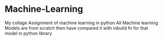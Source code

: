 # Machine-Learning
My collage Assignment of machine learning in python
All Machine learning Models are from scratch then have compared it with inbuild fn for that model in python library

